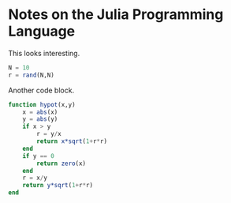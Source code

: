 # Notes on the Julia Programming Language

This looks interesting.

```julia
N = 10
r = rand(N,N)
```

Another code block.

```julia
function hypot(x,y)
    x = abs(x)
    y = abs(y)
    if x > y
        r = y/x
        return x*sqrt(1+r*r)
    end
    if y == 0
        return zero(x)
    end
    r = x/y
    return y*sqrt(1+r*r)
end
```
